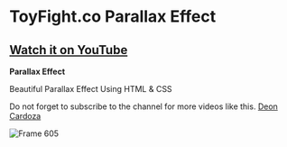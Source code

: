 # ToyFight.co Parallax Effect

## [Watch it on YouTube](https://youtu.be/jWTembcNWzM)

**Parallax Effect** <br>

Beautiful Parallax Effect Using HTML &amp; CSS 

Do not forget to subscribe to the channel for more videos like this. [Deon Cardoza](https://www.youtube.com/c/DeonCardoza)

![Frame 605](https://user-images.githubusercontent.com/62986555/152166429-e45a03dd-75fb-41f2-a45e-004b6f8aa6fd.jpg)
